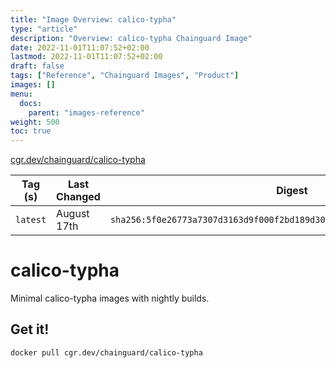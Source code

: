 ```yaml
---
title: "Image Overview: calico-typha"
type: "article"
description: "Overview: calico-typha Chainguard Image"
date: 2022-11-01T11:07:52+02:00
lastmod: 2022-11-01T11:07:52+02:00
draft: false
tags: ["Reference", "Chainguard Images", "Product"]
images: []
menu:
  docs:
    parent: "images-reference"
weight: 500
toc: true
---
```


[cgr.dev/chainguard/calico-typha](https://github.com/chainguard-images/images/tree/main/images/calico-typha)

| Tag (s)   | Last Changed | Digest                                                                    |
|-----------|--------------|---------------------------------------------------------------------------|
|  `latest` | August 17th  | `sha256:5f0e26773a7307d3163d9f000f2bd189d30e98a42cab1bb1086f8219283d5bf3` |

# calico-typha

Minimal calico-typha images with nightly builds.

## Get it!

```shell
docker pull cgr.dev/chainguard/calico-typha
```
